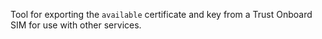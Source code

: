 Tool for exporting the `available` certificate and key from a Trust Onboard SIM for use with other services.
